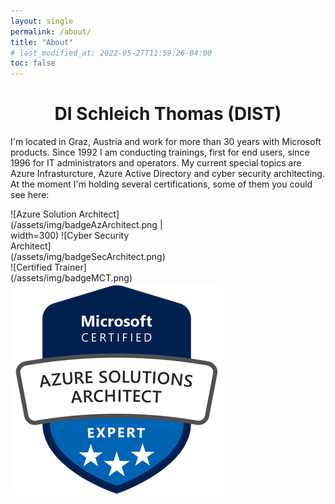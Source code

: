 ```yaml
---
layout: single
permalink: /about/
title: "About"
# last_modified_at: 2022-05-27T11:59:26-04:00
toc: false
---
```


# <center>DI Schleich Thomas (DIST)</center>

I'm located in Graz, Austria and work for more than 30 years with Microsoft products. Since 1992 I am conducting trainings, first for end users, since 1996 for IT administrators and operators. My current special topics are Azure Infrasturcture, Azure Active Directory and cyber security architecting. At the moment I'm holding several certifications, some of them you could see here:

<div style="width:50%;">
![Azure Solution Architect](/assets/img/badgeAzArchitect.png | width=300) ![Cyber Security Architect](/assets/img/badgeSecArchitect.png) ![Certified Trainer](/assets/img/badgeMCT.png)
</div>

<img src="/assets/img/badgeazarchitect.png" alt="Azure Architect" />




